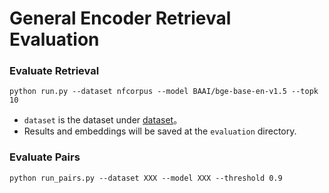 # General Encoder Retrieval Evaluation

### Evaluate Retrieval

`python run.py --dataset nfcorpus --model BAAI/bge-base-en-v1.5 --topk 10`

- `dataset` is the dataset under [dataset](dataset)。
- Results and embeddings will be saved at the `evaluation` directory.


### Evaluate Pairs

`python run_pairs.py --dataset XXX --model XXX --threshold 0.9`

